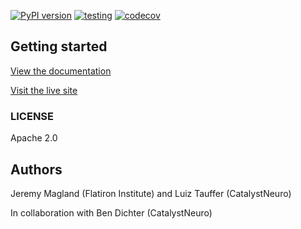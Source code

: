 [![PyPI version](https://badge.fury.io/py/dendro.svg)](https://badge.fury.io/py/dendro)
[![testing](https://github.com/flatironinstitute/dendro/actions/workflows/tests.yml/badge.svg)](https://github.com/flatironinstitute/dendro/actions/workflows/tests.yml)
[![codecov](https://codecov.io/gh/flatironinstitute/dendro/graph/badge.svg?token=B2DUYR34RZ)](https://codecov.io/gh/flatironinstitute/dendro)

## Getting started

[View the documentation](https://flatironinstitute.github.io/dendro-docs)

[Visit the live site](https://dendro.vercel.app/)

### LICENSE

Apache 2.0

## Authors

Jeremy Magland (Flatiron Institute) and Luiz Tauffer (CatalystNeuro)

In collaboration with Ben Dichter (CatalystNeuro)

